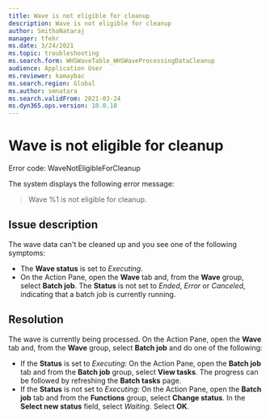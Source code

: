 ```yaml
---
title: Wave is not eligible for cleanup
description: Wave is not eligible for cleanup
author: SmithaNataraj
manager: tfehr
ms.date: 3/24/2021
ms.topic: troubleshooting
ms.search.form: WHSWaveTable_WHSWaveProcessingDataCleanup
audience: Application User
ms.reviewer: kamaybac
ms.search.region: Global
ms.author: smnatara
ms.search.validFrom: 2021-03-24
ms.dyn365.ops.version: 10.0.18
---
```


# Wave is not eligible for cleanup

Error code: WaveNotEligibleForCleanup

The system displays the following error message:

> Wave %1 is not eligible for cleanup.

## Issue description

The wave data can't be cleaned up and you see one of the following symptoms:

- The **Wave status** is set to *Executing*.
- On the Action Pane, open the **Wave** tab and, from the **Wave** group, select **Batch job**. The **Status** is not set to *Ended*, *Error* or *Canceled*, indicating that a batch job is currently running.

## Resolution

The wave is currently being processed. On the Action Pane, open the **Wave** tab and, from the **Wave** group, select **Batch job** and do one of the following:

- If the **Status** is set to *Executing*: On the Action Pane, open the **Batch job** tab and from the **Batch job** group, select **View tasks**. The progress can be followed by refreshing the **Batch tasks** page.
- If the **Status** is not set to *Executing*: On the Action Pane, open the **Batch job** tab and from the **Functions** group, select **Change status**. In the **Select new status** field, select *Waiting*. Select **OK**.
